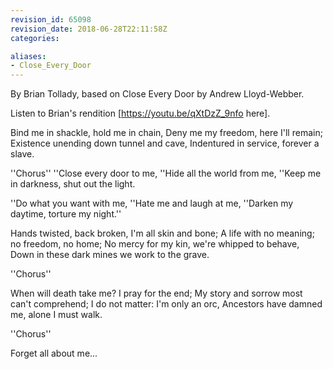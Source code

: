```yaml
---
revision_id: 65098
revision_date: 2018-06-28T22:11:58Z
categories:

aliases:
- Close_Every_Door
---
```


By Brian Tollady, based on Close Every Door by Andrew Lloyd-Webber.

Listen to Brian's rendition [https://youtu.be/qXtDzZ_9nfo here].


Bind me in shackle, hold me in chain,
Deny me my freedom, here I'll remain;
Existence unending down tunnel and cave,
Indentured in service, forever a slave.

''Chorus''
''Close every door to me,
''Hide all the world from me,
''Keep me in darkness, shut out the light.

''Do what you want with me,
''Hate me and laugh at me,
''Darken my daytime, torture my night.''

Hands twisted, back broken, I'm all skin and bone;
A life with no meaning; no freedom, no home;
No mercy for my kin, we're whipped to behave,
Down in these dark mines we work to the grave.

''Chorus''

When will death take me? I pray for the end;
My story and sorrow most can't comprehend;
I do not matter: I'm only an orc,
Ancestors have damned me, alone I must walk.

''Chorus''

Forget all about me...